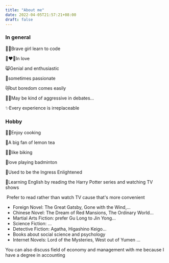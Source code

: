 ```yaml
---
title: "About me"
date: 2022-04-05T21:57:21+08:00
draft: false
---
```



### In general

👩‍💻Brave girl learn to code

👩‍❤️‍👨In love 

😸Genial and enthusiastic

🤩sometimes passionate 

😿but boredom comes  easily

🤦‍♀️May be kind of aggressive in debates...

✨Every experience is irreplaceable

### Hobby

👩‍🍳Enjoy cooking

🍋A big fan of lemon tea

🚴‍♀️like biking  

🏸love playing badminton

📱Used to be the Ingress Enlightened



📖Learning English by reading the Harry Potter series and watching TV shows

​     Prefer to read rather than watch TV cause that's more convenient

- Foreign Novel: The Great Gatsby, Gone with the Wind,...
- Chinese Novel: The Dream of Red Mansions,  The Ordinary World...
- Martial Arts Fiction:  prefer Gu Long to Jin Yong...
- Science Fiction: ...
- Detective Fiction: Agatha, Higashino Keigo...
- Books about social science and psychology
- Internet Novels: Lord of the Mysteries, West out of Yumen ...


You can also discuss  field of economy and management with me because I have a degree in accounting

